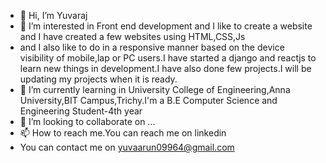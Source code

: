 - 👋 Hi, I’m Yuvaraj
- 👀 I’m interested in Front end development and I like to create a website and I have created a few websites using HTML,CSS,Js
- and I also like to do in a responsive manner based on the device visibility of mobile,lap or PC users.I have started a django and reactjs to learn new things in development.I have also done few projects.I will be updating my projects when it is ready.
- 🌱 I’m currently learning in University College of Engineering,Anna University,BIT Campus,Trichy.I'm a B.E Computer Science and Engineering Student-4th year
- 💞️ I’m looking to collaborate on ...
- 📫 How to reach me.You can reach me on linkedin
- You can contact me on yuvaarun09964@gmail.com
<!---
yuva-raj2/yuva-raj2 is a ✨ special ✨ repository because its `README.md` (this file) appears on your GitHub profile.
You can click the Preview link to take a look at your changes.
--->

